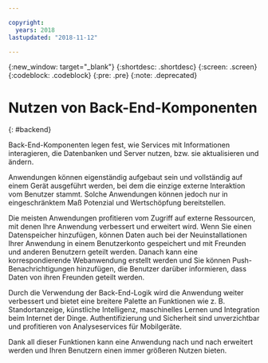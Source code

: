 ```yaml
---

copyright:
  years: 2018
lastupdated: "2018-11-12"

---
```

{:new_window: target="_blank"}
{:shortdesc: .shortdesc}
{:screen: .screen}
{:codeblock: .codeblock}
{:pre: .pre}
{:note: .deprecated}

# Nutzen von Back-End-Komponenten
{: #backend}

Back-End-Komponenten legen fest, wie Services mit Informationen interagieren, die Datenbanken und
Server nutzen, bzw. sie aktualisieren und ändern.

Anwendungen können eigenständig aufgebaut sein und vollständig
auf einem Gerät ausgeführt werden, bei dem die einzige externe Interaktion vom
Benutzer stammt. Solche Anwendungen können jedoch nur in eingeschränktem Maß
Potenzial und Wertschöpfung bereitstellen.

Die meisten Anwendungen profitieren vom Zugriff auf externe Ressourcen,
mit denen Ihre Anwendung verbessert und erweitert wird. Wenn Sie einen
Datenspeicher hinzufügen, können Daten auch bei der Neuinstallationen Ihrer
Anwendung in einem Benutzerkonto gespeichert und mit Freunden und anderen
Benutzern geteilt werden. Danach kann eine korrespondierende Webanwendung
erstellt werden und Sie können Push-Benachrichtigungen hinzufügen, die Benutzer
darüber informieren, dass Daten von ihren Freunden geteilt werden.

Durch die Verwendung der Back-End-Logik wird die Anwendung weiter
verbessert und bietet eine breitere Palette an Funktionen wie z. B.
Standortanzeige, künstliche Intelligenz, maschinelles Lernen und Integration
beim Internet der Dinge. Authentifizierung und Sicherheit sind unverzichtbar
und profitieren von Analyseservices für Mobilgeräte.

Dank all dieser Funktionen kann eine Anwendung nach und nach erweitert werden und Ihren Benutzern einen immer größeren Nutzen bieten.
